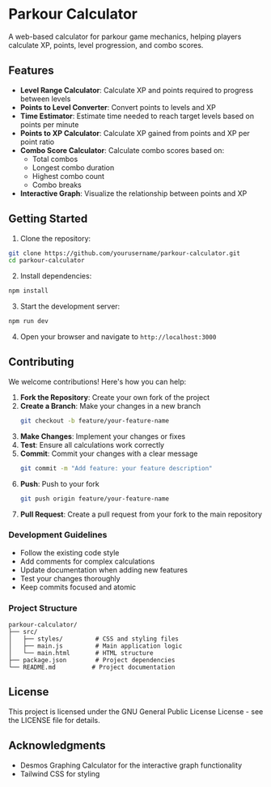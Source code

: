 # Parkour Calculator

A web-based calculator for parkour game mechanics, helping players calculate XP, points, level progression, and combo scores.

## Features

- **Level Range Calculator**: Calculate XP and points required to progress between levels
- **Points to Level Converter**: Convert points to levels and XP
- **Time Estimator**: Estimate time needed to reach target levels based on points per minute
- **Points to XP Calculator**: Calculate XP gained from points and XP per point ratio
- **Combo Score Calculator**: Calculate combo scores based on:
  - Total combos
  - Longest combo duration
  - Highest combo count
  - Combo breaks
- **Interactive Graph**: Visualize the relationship between points and XP

## Getting Started

1. Clone the repository:
```bash
git clone https://github.com/yourusername/parkour-calculator.git
cd parkour-calculator
```

2. Install dependencies:
```bash
npm install
```

3. Start the development server:
```bash
npm run dev
```

4. Open your browser and navigate to `http://localhost:3000`

## Contributing

We welcome contributions! Here's how you can help:

1. **Fork the Repository**: Create your own fork of the project
2. **Create a Branch**: Make your changes in a new branch
   ```bash
   git checkout -b feature/your-feature-name
   ```
3. **Make Changes**: Implement your changes or fixes
4. **Test**: Ensure all calculations work correctly
5. **Commit**: Commit your changes with a clear message
   ```bash
   git commit -m "Add feature: your feature description"
   ```
6. **Push**: Push to your fork
   ```bash
   git push origin feature/your-feature-name
   ```
7. **Pull Request**: Create a pull request from your fork to the main repository

### Development Guidelines

- Follow the existing code style
- Add comments for complex calculations
- Update documentation when adding new features
- Test your changes thoroughly
- Keep commits focused and atomic

### Project Structure

```
parkour-calculator/
├── src/
│   ├── styles/         # CSS and styling files
│   ├── main.js         # Main application logic
│   └── main.html       # HTML structure
├── package.json        # Project dependencies
└── README.md          # Project documentation
```

## License

This project is licensed under the GNU General Public License License - see the LICENSE file for details.

## Acknowledgments

- Desmos Graphing Calculator for the interactive graph functionality
- Tailwind CSS for styling
